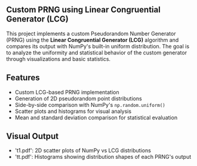 ## Custom PRNG using Linear Congruential Generator (LCG)

This project implements a custom Pseudorandom Number Generator (PRNG) using the **Linear Congruential Generator (LCG)** algorithm and compares its output with NumPy's built-in uniform distribution. The goal is to analyze the uniformity and statistical behavior of the custom generator through visualizations and basic statistics.

## Features

- Custom LCG-based PRNG implementation
- Generation of 2D pseudorandom point distributions
- Side-by-side comparison with NumPy's `np.random.uniform()`
- Scatter plots and histograms for visual analysis
- Mean and standard deviation comparison for statistical evaluation

## Visual Output

- 't1.pdf': 2D scatter plots of NumPy vs LCG distributions
- 'tt.pdf': Histograms showing distribution shapes of each PRNG's output



